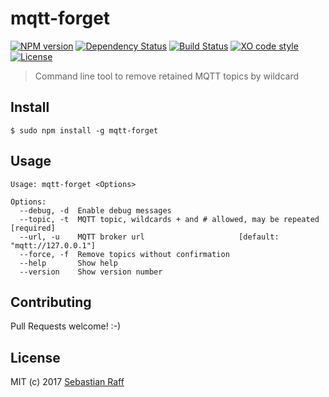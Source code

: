 # mqtt-forget

[![NPM version](https://badge.fury.io/js/mqtt-forget.svg)](http://badge.fury.io/js/mqtt-forget)
[![Dependency Status](https://img.shields.io/gemnasium/hobbyquaker/mqtt-forget.svg?maxAge=2592000)](https://gemnasium.com/github.com/hobbyquaker/mqtt-forget)
[![Build Status](https://travis-ci.org/hobbyquaker/mqtt-forget.svg?branch=master)](https://travis-ci.org/hobbyquaker/mqtt-forget)
[![XO code style](https://img.shields.io/badge/code_style-XO-5ed9c7.svg)](https://github.com/sindresorhus/xo)
[![License][mit-badge]][mit-url]

> Command line tool to remove retained MQTT topics by wildcard


## Install

`$ sudo npm install -g mqtt-forget`


## Usage

``` 
Usage: mqtt-forget <Options>

Options:
  --debug, -d  Enable debug messages
  --topic, -t  MQTT topic, wildcards + and # allowed, may be repeated [required]
  --url, -u    MQTT broker url                     [default: "mqtt://127.0.0.1"]
  --force, -f  Remove topics without confirmation
  --help       Show help                                            
  --version    Show version number                                 
```


## Contributing

Pull Requests welcome! :-)


## License

MIT (c) 2017 [Sebastian Raff](https://github.com/hobbyquaker)

[mit-badge]: https://img.shields.io/badge/License-MIT-blue.svg?style=flat
[mit-url]: LICENSE
